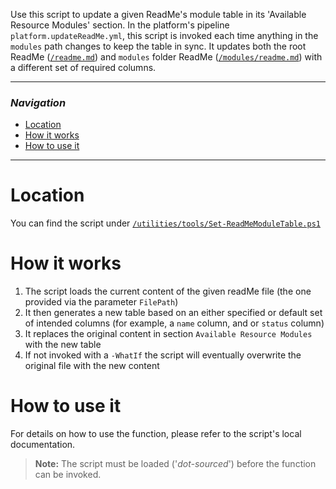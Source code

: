 Use this script to update a given ReadMe's module table in its 'Available Resource Modules' section.
In the platform's pipeline `platform.updateReadMe.yml`, this script is invoked each time anything in the `modules` path changes to keep the table in sync. It updates both the root ReadMe ([`/readme.md`](https://github.com/Azure/ResourceModules/blob/main/README)) and `modules` folder ReadMe ([`/modules/readme.md`](https://github.com/Azure/ResourceModules/blob/main/modules/readme)) with a different set of required columns.

---

### _Navigation_

- [Location](#location)
- [How it works](#how-it-works)
- [How to use it](#how-to-use-it)

---
# Location

You can find the script under [`/utilities/tools/Set-ReadMeModuleTable.ps1`](https://github.com/Azure/ResourceModules/blob/main/utilities/tools/Set-ReadMeModuleTable.ps1)

# How it works

1. The script loads the current content of the given readMe file (the one provided via the parameter `FilePath`)
1. It then generates a new table based on an either specified or default set of intended columns (for example, a `name` column, and or `status` column)
1. It replaces the original content in section `Available Resource Modules` with the new table
1. If not invoked with a `-WhatIf` the script will eventually overwrite the original file with the new content

# How to use it

For details on how to use the function, please refer to the script's local documentation.

> **Note:** The script must be loaded ('*dot-sourced*') before the function can be invoked.
